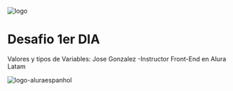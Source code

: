  ![logo](https://github.com/user-attachments/assets/4d43b561-b9e5-4c7d-89b7-c66761b469b9)

 
 <h1>Desafio 1er DIA </h1>
 <p>Valores y tipos de Variables: 
  Jose Gonzalez -Instructor Front-End en Alura Latam</p>


 ![logo-aluraespanhol](https://github.com/user-attachments/assets/1c6c9033-4d33-45e6-aced-360f7612c182)
